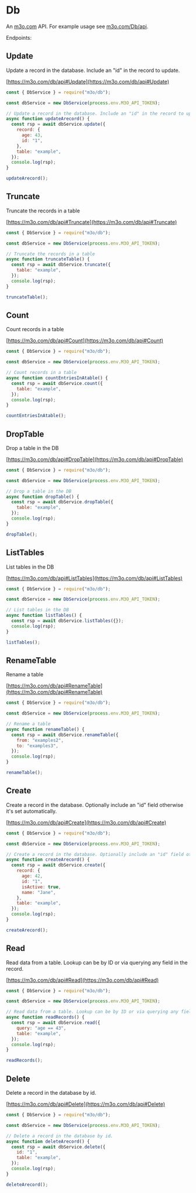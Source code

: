# Db

An [m3o.com](https://m3o.com) API. For example usage see [m3o.com/Db/api](https://m3o.com/Db/api).

Endpoints:

## Update

Update a record in the database. Include an "id" in the record to update.

[https://m3o.com/db/api#Update](https://m3o.com/db/api#Update)

```js
const { DbService } = require("m3o/db");

const dbService = new DbService(process.env.M3O_API_TOKEN);

// Update a record in the database. Include an "id" in the record to update.
async function updateArecord() {
  const rsp = await dbService.update({
    record: {
      age: 43,
      id: "1",
    },
    table: "example",
  });
  console.log(rsp);
}

updateArecord();
```

## Truncate

Truncate the records in a table

[https://m3o.com/db/api#Truncate](https://m3o.com/db/api#Truncate)

```js
const { DbService } = require("m3o/db");

const dbService = new DbService(process.env.M3O_API_TOKEN);

// Truncate the records in a table
async function truncateTable() {
  const rsp = await dbService.truncate({
    table: "example",
  });
  console.log(rsp);
}

truncateTable();
```

## Count

Count records in a table

[https://m3o.com/db/api#Count](https://m3o.com/db/api#Count)

```js
const { DbService } = require("m3o/db");

const dbService = new DbService(process.env.M3O_API_TOKEN);

// Count records in a table
async function countEntriesInAtable() {
  const rsp = await dbService.count({
    table: "example",
  });
  console.log(rsp);
}

countEntriesInAtable();
```

## DropTable

Drop a table in the DB

[https://m3o.com/db/api#DropTable](https://m3o.com/db/api#DropTable)

```js
const { DbService } = require("m3o/db");

const dbService = new DbService(process.env.M3O_API_TOKEN);

// Drop a table in the DB
async function dropTable() {
  const rsp = await dbService.dropTable({
    table: "example",
  });
  console.log(rsp);
}

dropTable();
```

## ListTables

List tables in the DB

[https://m3o.com/db/api#ListTables](https://m3o.com/db/api#ListTables)

```js
const { DbService } = require("m3o/db");

const dbService = new DbService(process.env.M3O_API_TOKEN);

// List tables in the DB
async function listTables() {
  const rsp = await dbService.listTables({});
  console.log(rsp);
}

listTables();
```

## RenameTable

Rename a table

[https://m3o.com/db/api#RenameTable](https://m3o.com/db/api#RenameTable)

```js
const { DbService } = require("m3o/db");

const dbService = new DbService(process.env.M3O_API_TOKEN);

// Rename a table
async function renameTable() {
  const rsp = await dbService.renameTable({
    from: "examples2",
    to: "examples3",
  });
  console.log(rsp);
}

renameTable();
```

## Create

Create a record in the database. Optionally include an "id" field otherwise it's set automatically.

[https://m3o.com/db/api#Create](https://m3o.com/db/api#Create)

```js
const { DbService } = require("m3o/db");

const dbService = new DbService(process.env.M3O_API_TOKEN);

// Create a record in the database. Optionally include an "id" field otherwise it's set automatically.
async function createArecord() {
  const rsp = await dbService.create({
    record: {
      age: 42,
      id: "1",
      isActive: true,
      name: "Jane",
    },
    table: "example",
  });
  console.log(rsp);
}

createArecord();
```

## Read

Read data from a table. Lookup can be by ID or via querying any field in the record.

[https://m3o.com/db/api#Read](https://m3o.com/db/api#Read)

```js
const { DbService } = require("m3o/db");

const dbService = new DbService(process.env.M3O_API_TOKEN);

// Read data from a table. Lookup can be by ID or via querying any field in the record.
async function readRecords() {
  const rsp = await dbService.read({
    query: "age == 43",
    table: "example",
  });
  console.log(rsp);
}

readRecords();
```

## Delete

Delete a record in the database by id.

[https://m3o.com/db/api#Delete](https://m3o.com/db/api#Delete)

```js
const { DbService } = require("m3o/db");

const dbService = new DbService(process.env.M3O_API_TOKEN);

// Delete a record in the database by id.
async function deleteArecord() {
  const rsp = await dbService.delete({
    id: "1",
    table: "example",
  });
  console.log(rsp);
}

deleteArecord();
```
